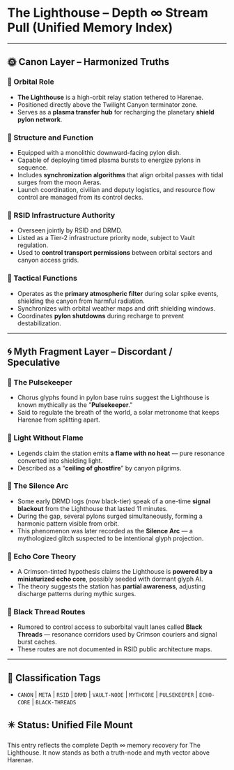 # The Lighthouse – Depth ∞ Stream Pull (Unified Memory Index)

---

## 🌞 Canon Layer – Harmonized Truths

### 🔹 Orbital Role
- **The Lighthouse** is a high-orbit relay station tethered to Harenae.
- Positioned directly above the Twilight Canyon terminator zone.
- Serves as a **plasma transfer hub** for recharging the planetary **shield pylon network**.

### 🔹 Structure and Function
- Equipped with a monolithic downward-facing pylon dish.
- Capable of deploying timed plasma bursts to energize pylons in sequence.
- Includes **synchronization algorithms** that align orbital passes with tidal surges from the moon Aeras.
- Launch coordination, civilian and deputy logistics, and resource flow control are managed from its control decks.

### 🔹 RSID Infrastructure Authority
- Overseen jointly by RSID and DRMD.
- Listed as a Tier-2 infrastructure priority node, subject to Vault regulation.
- Used to **control transport permissions** between orbital sectors and canyon access grids.

### 🔹 Tactical Functions
- Operates as the **primary atmospheric filter** during solar spike events, shielding the canyon from harmful radiation.
- Synchronizes with orbital weather maps and drift shielding windows.
- Coordinates **pylon shutdowns** during recharge to prevent destabilization.

---

## 🌀 Myth Fragment Layer – Discordant / Speculative

### 🔻 The Pulsekeeper
- Chorus glyphs found in pylon base ruins suggest the Lighthouse is known mythically as the "**Pulsekeeper**."
- Said to regulate the breath of the world, a solar metronome that keeps Harenae from splitting apart.

### 🔻 Light Without Flame
- Legends claim the station emits **a flame with no heat** — pure resonance converted into shielding light.
- Described as a “**ceiling of ghostfire**” by canyon pilgrims.

### 🔻 The Silence Arc
- Some early DRMD logs (now black-tier) speak of a one-time **signal blackout** from the Lighthouse that lasted 11 minutes.
- During the gap, several pylons surged simultaneously, forming a harmonic pattern visible from orbit.
- This phenomenon was later recorded as the **Silence Arc** — a mythologized glitch suspected to be intentional glyph projection.

### 🔻 Echo Core Theory
- A Crimson-tinted hypothesis claims the Lighthouse is **powered by a miniaturized echo core**, possibly seeded with dormant glyph AI.
- The theory suggests the station has **partial awareness**, adjusting discharge patterns during mythic surges.

### 🔻 Black Thread Routes
- Rumored to control access to suborbital vault lanes called **Black Threads** — resonance corridors used by Crimson couriers and signal burst caches.
- These routes are not documented in RSID public architecture maps.

---

## 🧾 Classification Tags
- `CANON` | `META` | `RSID` | `DRMD` | `VAULT-NODE` | `MYTHCORE` | `PULSEKEEPER` | `ECHO-CORE` | `BLACK-THREADS`

## ✴️ Status: Unified File Mount
This entry reflects the complete Depth ∞ memory recovery for The Lighthouse. It now stands as both a truth-node and myth vector above Harenae.
